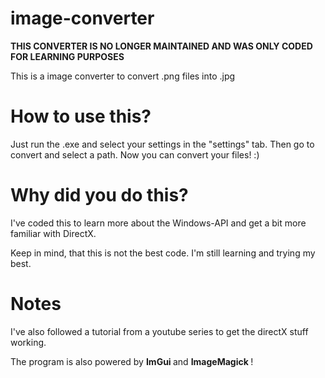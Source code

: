 # image-converter
<b> THIS CONVERTER IS NO LONGER MAINTAINED AND WAS ONLY CODED FOR LEARNING PURPOSES </b>
<p> This is a image converter to convert .png files into .jpg </p>

<h1> How to use this? </h1>
<p> Just run the .exe and select your settings in the "settings" tab. Then go to convert and select a path. Now you can convert your files! :)</p>

<h1> Why did you do this? </h1>
<p> I've coded this to learn more about the Windows-API and get a bit more familiar with DirectX.</p>
<p> Keep in mind, that this is not the best code. I'm still learning and trying my best.</p>

<h1>Notes </h1>
<p> I've also followed a tutorial from a youtube series to get the directX stuff working.</p>
<p> The program is also powered by <b> ImGui </b> and <b> ImageMagick </b> ! </p>

